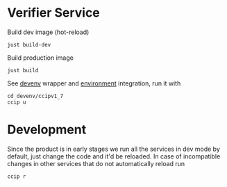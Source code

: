 # Verifier Service
Build dev image (hot-reload)
```
just build-dev
```
Build production image
```
just build
```

See [devenv](../services/indexer.go) wrapper and [environment](../environment.go) integration, run it with
```
cd devenv/ccipv1_7
ccip u
```

# Development

Since the product is in early stages we run all the services in dev mode by default, just change the code and it'd be reloaded.
In case of incompatible changes in other services that do not automatically reload run
```
ccip r
```